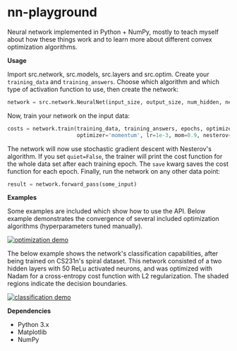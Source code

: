# nn-playground

Neural network implemented in Python + NumPy, mostly to teach myself about how these things work and to learn more about different convex optimization algorithms.

**Usage**

Import src.network, src.models, src.layers and src.optim. Create your `training_data` and `training_answers`. Choose which algorithm and which type of activation function to use, then create the network:

~~~python
network = src.network.NeuralNet(input_size, output_size, num_hidden, neurons_per_hidden, activation='relu', cost='ce')
~~~

Now, train your network on the input data:

~~~python
costs = network.train(training_data, training_answers, epochs, optimizer='momentum', quiet=False, save=True,
                      optimizer='momentum', lr=1e-3, mom=0.9, nesterov=True)
~~~

The network will now use stochastic gradient descent with Nesterov's algorithm. If you set `quiet=False`, the trainer will print the cost function for the whole data set after each training epoch. The `save` kwarg saves the cost function for each epoch. Finally, run the network on any other data point:

~~~python
result = network.forward_pass(some_input)
~~~

**Examples**

Some examples are included which show how to use the API. Below example demonstrates the convergence of several included optimization algorithms (hyperparameters tuned manually).

[![optimization demo](https://i.imgur.com/rKsksFW.png)](https://i.imgur.com/rKsksFW.png)

The below example shows the network's classification capabilities, after being trained on CS231n's spiral dataset. This network consisted of a two hidden layers with 50 ReLu activated neurons, and was optimized with Nadam for a cross-entropy cost function with L2 regularization. The shaded regions indicate the decision boundaries.

[![classification demo](https://i.imgur.com/FH0oLIF.png)](https://i.imgur.com/FH0oLIF.png)

**Dependencies**

* Python 3.x
* Matplotlib
* NumPy

